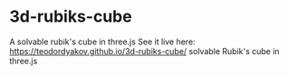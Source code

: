 # 3d-rubiks-cube
A solvable rubik's cube in three.js
See it live here:
https://teodordyakov.github.io/3d-rubiks-cube/
solvable Rubik's cube in three.js
